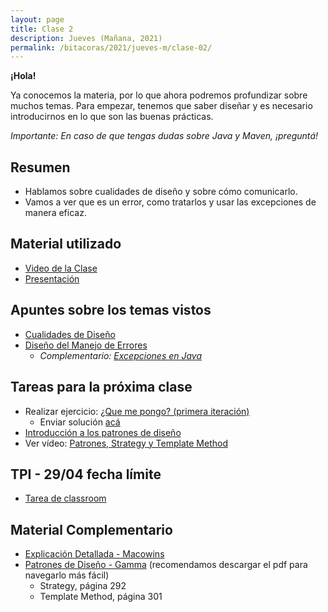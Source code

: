 ```yaml
---
layout: page
title: Clase 2
description: Jueves (Mañana, 2021)
permalink: /bitacoras/2021/jueves-m/clase-02/
---
```


**¡Hola!**

Ya conocemos la materia, por lo que ahora podremos profundizar sobre muchos temas. Para empezar, tenemos que saber diseñar y es necesario introducirnos en lo que son las buenas prácticas.

_Importante: En caso de que tengas dudas sobre Java y Maven, ¡preguntá!_

## Resumen

- Hablamos sobre cualidades de diseño y sobre cómo comunicarlo.
- Vamos a ver que es un error, como tratarlos y usar las excepciones de manera eficaz.

## Material utilizado

- [Video de la Clase](https://youtu.be/izr0L5bOGJc)
- [Presentación](https://docs.google.com/presentation/d/1Qkh4fFirDCOzBPQmSYBu6qDaS2K2wI7DoqscYuxYfS4/edit?usp=sharing)

## Apuntes sobre los temas vistos

- [Cualidades de Diseño](https://docs.google.com/document/d/14HdvHvS33WqYb6Ak0BGa0IeCTbzeCRSDKs-1Ot-qLDw/edit)
- [Diseño del Manejo de Errores](https://docs.google.com/document/d/1u7t9eKDdAVwhQVAkstV0nkfAGIJsY2O_UEHKJJVje6c/edit#)
  - _Complementario: [Excepciones en Java](https://docs.google.com/document/d/1G0a9j-OA0rIEA5cdvEhIMbztJVo86ssvZKBK8HL9akg/edit)_

## Tareas para la próxima clase

- Realizar ejercicio: [¿Que me pongo? (primera iteración)](https://docs.google.com/document/d/1k1f-9AuIohlBGB2soSNePJ6jLxM37_tZeSD-hW_esIQ)
  - Enviar solución [acá](https://aulasvirtuales.frba.utn.edu.ar/mod/url/view.php?id=260086)
- [Introducción a los patrones de diseño](https://docs.google.com/document/d/1uXPhuAKXa4wzcIhriFfnI53aB311jOZtcKfTDuiKQ8Y/edit)
- Ver vídeo: [Patrones, Strategy y Template Method](https://youtu.be/NZRYknYXX90)

## TPI - 29/04 fecha límite

- [Tarea de classroom](https://classroom.github.com/a/X3ONTey6)

## Material Complementario

- [Explicación Detallada - Macowins](https://docs.google.com/document/d/17lZBUaVC8QMDYZG_JCPEcGk3-5lL9Iz6-iG5OmfoaMI/edit#heading=h.pzjlb13p5e2p)
- [Patrones de Diseño - Gamma](https://github.com/deepakkum21/Books/blob/master/Design%20Patterns%20-%20Elements%20of%20Reusable%20Object%20Oriented%20Software%20-%20GOF.pdf) (recomendamos descargar el pdf para navegarlo más fácil)
  - Strategy, página 292
  - Template Method, página 301
